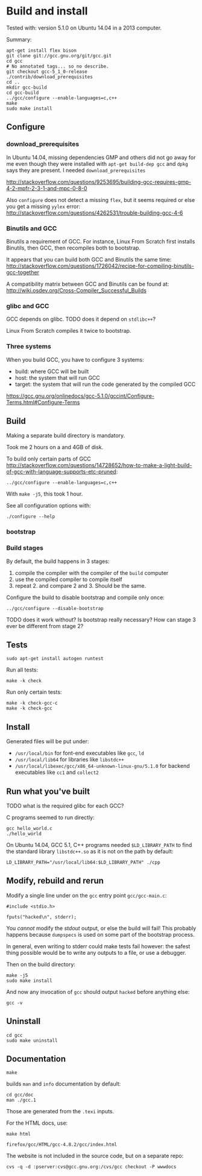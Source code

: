# Build and install

Tested with: version 5.1.0 on Ubuntu 14.04 in a 2013 computer.

Summary:

    apt-get install flex bison
    git clone git://gcc.gnu.org/git/gcc.git
    cd gcc
    # No annotated tags... so no describe.
    git checkout gcc-5_1_0-release
    ./contrib/download_prerequisites
    cd ..
    mkdir gcc-build
    cd gcc-build
    ../gcc/configure --enable-languages=c,c++
    make
    sudo make install

## Configure

### download_prerequisites

In Ubuntu 14.04, missing dependencies GMP and others did not go away for me even though they were installed with `apt-get build-dep gcc` and `dpkg` says they are present. I needed `download_prerequisites`

<http://stackoverflow.com/questions/9253695/building-gcc-requires-gmp-4-2-mpfr-2-3-1-and-mpc-0-8-0>

Also `configure` does not detect a missing `flex`, but it seems required or else you get a missing `yylex` error: <http://stackoverflow.com/questions/4262531/trouble-building-gcc-4-6>

### Binutils and GCC

Binutils a requirement of GCC. For instance, Linux From Scratch first installs Binutils, then GCC, then recompiles both to bootstrap.

It appears that you can build both GCC and Binutils the same time: <http://stackoverflow.com/questions/1726042/recipe-for-compiling-binutils-gcc-together>

A compatibility matrix between GCC and Binutils can be found at: <http://wiki.osdev.org/Cross-Compiler_Successful_Builds>

### glibc and GCC

GCC depends on glibc. TODO does it depend on `stdlibc++`?

Linux From Scratch compiles it twice to bootstrap.

### Three systems

When you build GCC, you have to configure 3 systems:

- build: where GCC will be built
- host: the system that will run GCC
- target: the system that will run the code generated by the compiled GCC

<https://gcc.gnu.org/onlinedocs/gcc-5.1.0/gccint/Configure-Terms.html#Configure-Terms>

## Build

Making a separate build directory is mandatory.

Took me 2 hours on a and 4GB of disk.

To build only certain parts of GCC <http://stackoverflow.com/questions/14728652/how-to-make-a-light-build-of-gcc-with-language-supports-etc-pruned>:

    ../gcc/configure --enable-languages=c,c++

With `make -j5`, this took 1 hour.

See all configuration options with:

    ./configure --help

### bootstrap

### Build stages

By default, the build happens in 3 stages:

1. compile the compiler with the compiler of the `build` computer
2. use the compiled compiler to compile itself
3. repeat 2. and compare 2 and 3. Should be the same.

Configure the build to disable bootstrap and compile only once:

    ../gcc/configure --disable-bootstrap

TODO does it work without? Is bootstrap really necessary? How can stage 3 ever be different from stage 2?

## Tests

    sudo apt-get install autogen runtest

Run all tests:

    make -k check

Run only certain tests:

    make -k check-gcc-c
    make -k check-gcc

## Install

Generated files will be put under:

- `/usr/local/bin` for font-end executables like `gcc`, `ld`
- `/usr/local/lib64` for libraries like `libstdc++`
- `/usr/local/libexec/gcc/x86_64-unknown-linux-gnu/5.1.0` for backend executables like `cc1` and `collect2`

## Run what you've built

TODO what is the required glibc for each GCC?

C programs seemed to run directly:

    gcc hello_world.c
    ./hello_world

On Ubuntu 14.04, GCC 5.1, C++ programs needed `$LD_LIBRARY_PATH` to find the standard library `libstdc++.so` as it is not on the path by default:

    LD_LIBRARY_PATH="/usr/local/lib64:$LD_LIBRARY_PATH" ./cpp

## Modify, rebuild and rerun

Modify a single line under on the `gcc` entry point `gcc/gcc-main.c`:

    #include <stdio.h>

    fputs("hacked\n", stderr);

You *cannot* modify the *stdout* output, or else the build will fail! This probably happens because `dumpspecs` is used on some part of the bootstrap process.

In general, even writing to stderr could make tests fail however: the safest thing possible would be to write any outputs to a file, or use a debugger.

Then on the build directory:

    make -j5
    sudo make install

And now any invocation of `gcc` should output `hacked` before anything else:

    gcc -v

## Uninstall

    cd gcc
    sudo make uninstall

## Documentation

    make

builds `man` and `info` documentation by default:

    cd gcc/doc
    man ./gcc.1

Those are generated from the `.texi` inputs.

For the HTML docs, use:

    make html

    firefox/gcc/HTML/gcc-4.8.2/gcc/index.html

The website is not included in the source code, but on a separate repo:

    cvs -q -d :pserver:cvs@gcc.gnu.org:/cvs/gcc checkout -P wwwdocs

